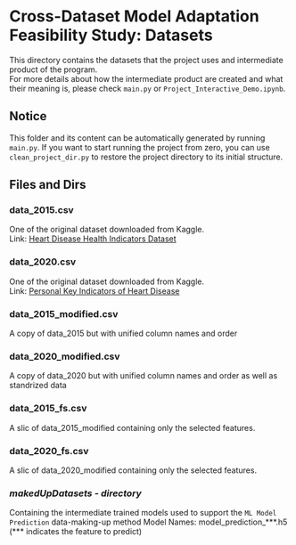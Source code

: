 # Cross-Dataset Model Adaptation Feasibility Study: Datasets
This directory contains the datasets that the project uses and intermediate product of the program.  
For more details about how the intermediate product are created and what their meaning is, please check `main.py` or `Project_Interactive_Demo.ipynb`.
## Notice
This folder and its content can be automatically generated by running `main.py`. If you want to start running the project from zero, you can use `clean_project_dir.py` to restore the project directory to its initial structure.
## Files and Dirs
### data_2015.csv
One of the original dataset downloaded from Kaggle.  
Link: [Heart Disease Health Indicators Dataset](https://www.kaggle.com/datasets/alexteboul/heart-disease-health-indicators-dataset)
### data_2020.csv
One of the original dataset downloaded from Kaggle.  
Link: [Personal Key Indicators of Heart Disease](https://www.kaggle.com/datasets/kamilpytlak/personal-key-indicators-of-heart-disease)
### data_2015_modified.csv
A copy of data_2015 but with unified column names and order  
### data_2020_modified.csv
A copy of data_2020 but with unified column names and order as well as standrized data  
### data_2015_fs.csv
A slic of data_2015_modified containing only the selected features.  
### data_2020_fs.csv
A slic of data_2020_modified containing only the selected features.  
### *makedUpDatasets - directory*
Containing the intermediate trained models used to support the `ML Model Prediction` data-making-up method
Model Names: model_prediction_***.h5 (\*\*\* indicates the feature to predict)